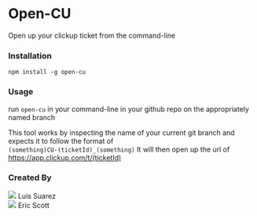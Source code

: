 # Open-CU
Open up your clickup ticket from the command-line

### Installation
`npm install -g open-cu`

### Usage
run `open-cu` in your command-line in your github repo on the appropriately named branch

This tool works by inspecting the name of your current git branch and expects it to follow the format of  
`(something)CU-(ticketId)_(something)`
It will then open up the url of https://app.clickup.com/t/(ticketId)

### Created By
[![](https://github.com/suarezluis.png?size=50)](https://github.com/suarezluis) Luis Suarez  
[![](https://github.com/Thunderducky.png?size=50)](https://github.com/Thunderducky) Eric Scott

